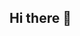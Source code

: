 ## Hi there 👋

<!--
**eliedvp/eliedvp** is a ✨ _special_ ✨ repository because its `README.md` (this file) appears on your GitHub profile.
<h1>titlte</h1>
Here are some ideas to get you started:

- 🔭 I’m currently working on ...
- 🌱 I’m currently learning ...
- 👯 I’m looking to collaborate on ...
- 🤔 I’m looking for help with ...
- 💬 Ask me about ...
- 📫 How to reach me: ...
- 😄 Pronouns: ...
- ⚡ Fun fact: ...
-->
